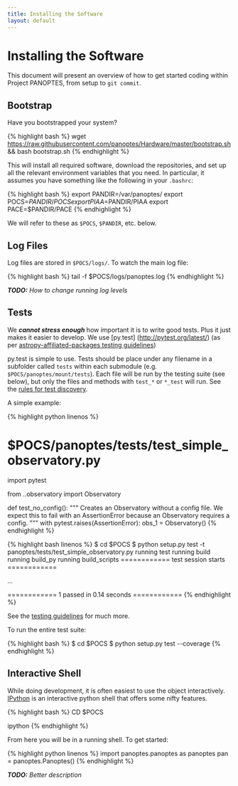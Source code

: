 ```yaml
---
title: Installing the Software
layout: default
---
```


# Installing the Software

This document will present an overview of how to get started coding within Project PANOPTES, from setup to `git commit`.

## Bootstrap
Have you bootstrapped your system?

{% highlight bash %}
wget https://raw.githubusercontent.com/panoptes/Hardware/master/bootstrap.sh && bash bootstrap.sh
{% endhighlight %}

This will install all required software, download the repositories, and set up all the relevant environment variables that you need. In particular, it assumes you have something like the following in your `.bashrc`:

{% highlight bash %}
export PANDIR=/var/panoptes/
export POCS=$PANDIR/POCS
export PIAA=$PANDIR/PIAA
export PACE=$PANDIR/PACE
{% endhighlight %}

We will refer to these as `$POCS`, `$PANDIR`, etc. below.

## Log Files
Log files are stored in `$POCS/logs/`.  To watch the main log file:

{% highlight bash %}
tail -f $POCS/logs/panoptes.log
{% endhighlight %}

_**TODO:** How to change running log levels_

## Tests
We ***cannot stress enough*** how important it is to write good tests. Plus it just makes it easier to develop.  We use [py.test] (http://pytest.org/latest/) (as per [astropy-affiliated-packages testing guidelines](http://astropy.readthedocs.org/en/latest/development/testguide.html))

py.test is simple to use. Tests should be place under any filename in a subfolder called `tests` within each submodule (e.g. `$POCS/panoptes/mount/tests`). Each file will be run by the testing suite (see below), but only the files and methods with `test_*` or `*_test` will run. See the [rules for test discovery](http://pytest.org/latest/goodpractises.html#conventions-for-python-test-discovery).

A simple example:

{% highlight python linenos %}
# $POCS/panoptes/tests/test_simple_observatory.py

import pytest

from ..observatory import Observatory

def test_no_config():
    """ Creates an Observatory without a config file. We expect this to
    fail with an AssertionError because an Observatory requires a config.
     """
    with pytest.raises(AssertionError):
        obs_1 = Observatory()
{% endhighlight %}

{% highlight bash linenos %}
$ cd $POCS
$ python setup.py test -t panoptes/tests/test_simple_observatory.py
running test
running build
running build_py
running build_scripts
============ test session starts ============

...<truncated>

============ 1 passed in 0.14 seconds ============
{% endhighlight %}

See the [testing guidelines](http://astropy.readthedocs.org/en/latest/development/testguide.html) for much more.

To run the entire test suite:

{% highlight bash %}
$ cd $POCS
$ python setup.py test --coverage
{% endhighlight %}

## Interactive Shell
While doing development, it is often easiest to use the object interactively. [IPython](http://ipython.org/) is an interactive python shell that offers some nifty features.

{% highlight bash %}
CD $POCS

ipython
{% endhighlight %}

From here you will be in a running shell. To get started:

{% highlight python linenos %}
import panoptes.panoptes as panoptes
pan = panoptes.Panoptes()
{% endhighlight %}

_**TODO:** Better description_
